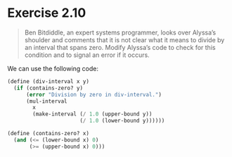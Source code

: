 # Exercise 2.10

> Ben Bitdiddle, an expert systems programmer, looks over Alyssa’s shoulder and comments that it is not clear what it means to divide by an interval that spans zero.
> Modify Alyssa’s code to check for this condition and to signal an error if it occurs.



We can use the following code:
```scheme
(define (div-interval x y)
  (if (contains-zero? y)
      (error "Division by zero in div-interval.")
      (mul-interval
        x
        (make-interval (/ 1.0 (upper-bound y))
                       (/ 1.0 (lower-bound y))))))

(define (contains-zero? x)
  (and (<= (lower-bound x) 0)
       (>= (upper-bound x) 0)))
```

